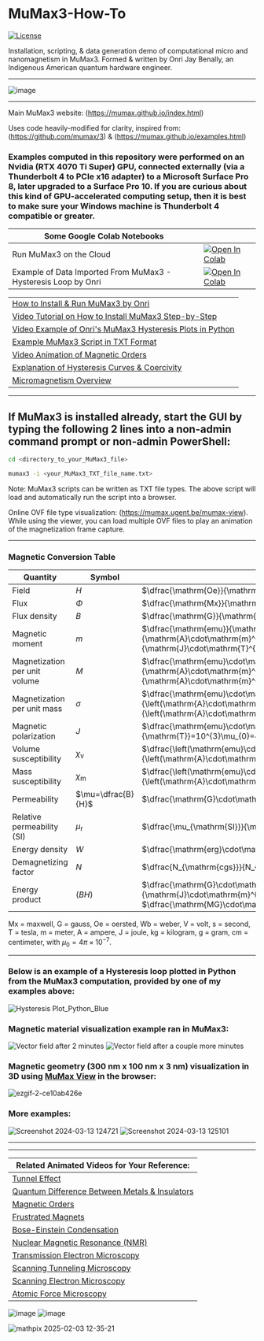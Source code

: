 # MuMax3-How-To

[![License](https://img.shields.io/badge/GNU-General_Public_License_v3.0-green)](https://choosealicense.com/licenses/gpl-3.0/)

Installation, scripting, & data generation demo of computational micro and nanomagnetism in MuMax3. Formed & written by Onri Jay Benally, an Indigenous American quantum hardware engineer.

---

![image](https://github.com/OJB-Quantum/MuMax3-How-To/assets/88035770/4decf8c2-2a28-45b6-8d8d-220401dbfc4f)

---

Main MuMax3 website: (https://mumax.github.io/index.html)

Uses code heavily-modified for clarity, inspired from: (https://github.com/mumax/3) & (https://mumax.github.io/examples.html)

### Examples computed in this repository were performed on an Nvidia (RTX 4070 Ti Super) GPU, connected externally (via a Thunderbolt 4 to PCIe x16 adapter) to a Microsoft Surface Pro 8, later upgraded to a Surface Pro 10. If you are curious about this kind of GPU-accelerated computing setup, then it is best to make sure your Windows machine is Thunderbolt 4 compatible or greater.

| Some Google Colab Notebooks |  |
| ----------- | ----------------- |
| Run MuMax3 on the Cloud | [![Open In Colab](https://colab.research.google.com/assets/colab-badge.svg)](https://colab.research.google.com/github/JeroenMulkers/mumax3-tutorial/blob/master/mumax3.ipynb)
| Example of Data Imported From MuMax3 - Hysteresis Loop by Onri | [![Open In Colab](https://colab.research.google.com/assets/colab-badge.svg)](https://colab.research.google.com/github/OJB-Quantum/MuMax3-How-To/blob/main/Python%20Code_MuMax3%20Data%20Plots/Hysteresis_Loop_Example_2_by_MuMax_Locally_Run.ipynb)

| |
|-----------|
| [How to Install & Run MuMax3 by Onri](https://github.com/OJB-Quantum/MuMax3-How-To/blob/main/Installing%20and%20Running%20MuMax3%20by%20Onri%20Jay%20Benally.pdf) |
| [Video Tutorial on How to Install MuMax3 Step-by-Step](https://youtu.be/ziGTDgMdPJw) |
| [Video Example of Onri's MuMax3 Hysteresis Plots in Python](https://youtu.be/YCUwEaX9SrI?si=I_m6b0n1USWKunFJ) |
| [Example MuMax3 Script in TXT Format](https://github.com/OJB-Quantum/MuMax3-How-To/blob/main/MuMax3_Hysteresis_Loop_Example.txt) |
| [Video Animation of Magnetic Orders](https://youtu.be/X4hEEzAGyhM?si=5Lpkqnvpjs6UKjUY) |
| [Explanation of Hysteresis Curves & Coercivity](https://youtu.be/rGgKK3-wep4?si=bQ1aQ5gz3IZlJ2Qt) |
| [Micromagnetism Overview](http://micromagnetics.org/micromagnetism/) |

---

## If MuMax3 is installed already, start the GUI by typing the following 2 lines into a non-admin command prompt or non-admin PowerShell:
```bash
cd <directory_to_your_MuMax3_file>
```
```bash
mumax3 -i <your_MuMax3_TXT_file_name.txt>
```

Note: MuMax3 scripts can be written as TXT file types. The above script will load and automatically run the script into a browser.

Online OVF file type visualization: (https://mumax.ugent.be/mumax-view). While using the viewer, you can load multiple OVF files to play an animation of the magnetization frame capture.

---

### Magnetic Conversion Table

| Quantity                         | Symbol                    | Conversion                                                                                            |
|----------------------------------|---------------------------|-------------------------------------------------------------------------------------------------------|
| Field                            | $H$                       | $\dfrac{\mathrm{Oe}}{\mathrm{A}\cdot\mathrm{m}^{-1}}=\dfrac{10^{3}}{4\pi}=79.6$                                                                                                                                            |
| Flux                             | $\Phi$                    | $\dfrac{\mathrm{Mx}}{\mathrm{Wb}}=\dfrac{\mathrm{Mx}}{\mathrm{V}\cdot\mathrm{s}}=10^{-8}$                                                                                                                                  |
| Flux density                     | $B$                       | $\dfrac{\mathrm{G}}{\mathrm{T}}=\dfrac{\mathrm{G}}{\mathrm{Wb}\cdot\mathrm{m}^{-2}}=10^{-4}$                                                                                                                               |
| Magnetic moment                  | $m$                       | $\dfrac{\mathrm{emu}}{\mathrm{A}\cdot\mathrm{m}^{2}}=\dfrac{\mathrm{erg}\cdot\mathrm{Oe}^{-1}}{\mathrm{A}\cdot\mathrm{m}^{2}}=\dfrac{10\,\mathrm{A}\cdot\mathrm{cm}^{2}}{\mathrm{A}\cdot\mathrm{m}^{2}}=\dfrac{\mathrm{emu}}{\mathrm{J}\cdot\mathrm{T}^{-1}}=10^{-3}$ |
| Magnetization per unit volume    | $M$                       | $\dfrac{\mathrm{emu}\cdot\mathrm{cm}^{-3}}{\mathrm{A}\cdot\mathrm{m}^{-1}}=\dfrac{\left(\mathrm{erg}\cdot\mathrm{Oe}^{-1}\right)\cdot\mathrm{cm}^{-3}}{\mathrm{A}\cdot\mathrm{m}^{-1}}=10^{3}$                                                                   |
| Magnetization per unit mass      | $\sigma$                  | $\dfrac{\mathrm{emu}\cdot\mathrm{g}^{-1}}{\left(\mathrm{A}\cdot\mathrm{m}^{2}\right)\cdot\mathrm{kg}^{-1}}=\dfrac{\left(\mathrm{erg}\cdot\mathrm{Oe}^{-1}\right)\cdot\mathrm{g}^{-1}}{\left(\mathrm{A}\cdot\mathrm{m}^{2}\right)\cdot\mathrm{kg}^{-1}}=1$          |
| Magnetic polarization            | $J$                       | $\dfrac{\mathrm{emu}\cdot\mathrm{cm}^{-3}}{\mathrm{T}}=\dfrac{\left(\mathrm{erg}\cdot\mathrm{Oe}^{-1}\right)\cdot\mathrm{cm}^{-3}}{\mathrm{T}}=10^{3}\mu_{0}=4\pi\cdot10^{-4}$                                                                                   |
| Volume susceptibility            | $\chi_{\mathrm{v}}$       | $\dfrac{\left(\mathrm{emu}\cdot\mathrm{Oe}^{-1}\right)\cdot\mathrm{cm}^{-3}}{\left(\mathrm{A}\cdot\mathrm{m}^{2}\right)\cdot\left(\mathrm{A}\cdot\mathrm{m}^{-1}\right)^{-1}\cdot\mathrm{m}^{-3}}=4\pi$                                                          |
| Mass susceptibility              | $\chi_{\mathrm{m}}$       | $\dfrac{\left(\mathrm{emu}\cdot\mathrm{Oe}^{-1}\right)\cdot\mathrm{g}^{-1}}{\left(\mathrm{A}\cdot\mathrm{m}^{2}\right)\cdot\left(\mathrm{A}\cdot\mathrm{m}^{-1}\right)^{-1}\cdot\mathrm{kg}^{-1}}=4\pi\cdot10^{-3}$                                             |
| Permeability                     | $\mu=\dfrac{B}{H}$        | $\dfrac{\mathrm{G}\cdot\mathrm{Oe}^{-1}}{\mathrm{T}\cdot\left(\mathrm{A}\cdot\mathrm{m}^{-1}\right)^{-1}}=\mu_{0}=4\pi\cdot10^{-7}$                                                                                                                             |
| Relative permeability (SI)       | $\mu_{\mathrm{r}}$        | $\dfrac{\mu_{\mathrm{SI}}}{\mu_{0}}=\mu_{\mathrm{r}}=\mu_{\mathrm{cgs}}$                                                                                                                                                   |
| Energy density                   | $W$                       | $\dfrac{\mathrm{erg}\cdot\mathrm{cm}^{-3}}{\mathrm{J}\cdot\mathrm{m}^{-3}}=0.1$                                                                                                                                            |
| Demagnetizing factor             | $N$                       | $\dfrac{N_{\mathrm{cgs}}}{N_{\mathrm{SI}}}=4\pi$                                                                                                                                                                            |
| Energy product                   | $(BH)$                    | $\dfrac{\mathrm{G}\cdot\mathrm{Oe}}{\mathrm{T}\cdot\left(\mathrm{A}\cdot\mathrm{m}^{-1}\right)}=\dfrac{\mathrm{G}\cdot\mathrm{Oe}}{\mathrm{J}\cdot\mathrm{m}^{-3}}=4\pi\cdot10^{1}=126$<br>$\dfrac{\mathrm{MG}\cdot\mathrm{Oe}}{\mathrm{kJ}\cdot\mathrm{m}^{-3}}=4\pi\cdot10^{-2}=0.126$ |

Mx = maxwell, G = gauss, Oe = oersted, Wb = weber, V = volt, s = second, T = tesla, m = meter, A = ampere, J = joule, kg = kilogram, g = gram, cm = centimeter, with $\mu_0=4\pi\times10^{-7}$.

---

### Below is an example of a Hysteresis loop plotted in Python from the MuMax3 computation, provided by one of my examples above:
![Hysteresis Plot_Python_Blue](https://github.com/OJB-Quantum/MuMax3-How-To/assets/88035770/9df5d4aa-7bf2-439f-a7d6-d9862b5a283f)

### Magnetic material visualization example ran in MuMax3:
![Vector field after 2 minutes](https://github.com/OJB-Quantum/MuMax3-How-To/assets/88035770/30d1d710-f5a2-48e2-9b01-9162b3aedf91) ![Vector field after a couple more minutes](https://github.com/OJB-Quantum/MuMax3-How-To/assets/88035770/5eb4bf8a-cb1b-48c6-a422-6b3b72010f8f)

### Magnetic geometry (300 nm x 100 nm x 3 nm) visualization in 3D using [MuMax View](https://mumax.ugent.be/mumax-view) in the browser:
![ezgif-2-ce10ab426e](https://github.com/OJB-Quantum/MuMax3-How-To/assets/88035770/40d7ff7a-e8bb-4438-9cd8-eeff2aa36a89)

### More examples:
![Screenshot 2024-03-13 124721](https://github.com/OJB-Quantum/MuMax3-How-To/assets/88035770/4f6f514b-a03d-4e99-861a-53e36d6196f9)
![Screenshot 2024-03-13 125101](https://github.com/OJB-Quantum/MuMax3-How-To/assets/88035770/a583f8b5-8fa5-4ee7-8e5c-7163c567cb28)

---

---

| Related Animated Videos for Your Reference: |
|-|
| [Tunnel Effect](https://youtu.be/K64Tv2mK5h4?si=9P3WnPEtGvCPyy1s) |
| [Quantum Difference Between Metals & Insulators](https://youtu.be/LNsSS6Id6bM?si=rk0qwzyc2x036CXy) |
| [Magnetic Orders](https://youtu.be/X4hEEzAGyhM?si=9Lt-4U0Z2nVeSGp7) |
| [Frustrated Magnets](https://youtu.be/HTzFYQCOCx0?si=UB9GK19gj967gb5U) |
| [Bose-Einstein Condensation](https://youtu.be/shdLjIkRaS8?si=uKuxmS7PEBuRptUd) |
| [Nuclear Magnetic Resonance (NMR)](https://youtu.be/4p2BH5DxUiM?si=wW2u7YFqoVFIfMSJ) |
| [Transmission Electron Microscopy](https://youtu.be/fQJYuTpK8Fs?si=aTpBlV4WxlvRcKhf) |
| [Scanning Tunneling Microscopy](https://youtu.be/HE2yE8SvHmA?si=CzMbPtEAd0B_mjR4) |
| [Scanning Electron Microscopy](https://youtu.be/uQ1gCIkCbIQ?si=2sQTR0ysf4g0Db6i) |
| [Atomic Force Microscopy](https://youtu.be/8gCf1sEn0UU?si=qyQy7vogkqV6WotF) |

![image](https://github.com/user-attachments/assets/9f594b41-d9a4-485e-a60b-5aed81b28257)
![image](https://github.com/user-attachments/assets/590586b3-3b3d-45dc-8a68-e5fd83b2119e)

![mathpix 2025-02-03 12-35-21](https://github.com/user-attachments/assets/741b83b0-224e-4344-ad08-31c2ebae8951)
